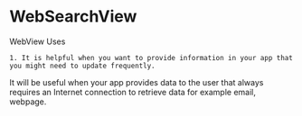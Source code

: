 # WebSearchView

WebView Uses
	
	1. It is helpful when you want to provide information in your app that you might need to update frequently. 
It will be useful when your app provides data to the user that always requires an Internet connection to retrieve data for example email, webpage. 
